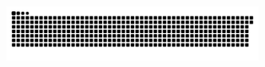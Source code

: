 <picture>
  <source media="(prefers-color-scheme: dark)" srcset="https://raw.githubusercontent.com/MarineHakobyan/MarineHakobyan/59c3e6112bded8e64153f7511c27a23e0db6c26c/github-contribution-grid-snake-dark.svg" />
  <source media="(prefers-color-scheme: light)" srcset="https://raw.githubusercontent.com/MarineHakobyan/MarineHakobyan/59c3e6112bded8e64153f7511c27a23e0db6c26c/github-contribution-grid-snake.svg" />
  <img alt="github-snake" src="https://raw.githubusercontent.com/MarineHakobyan/MarineHakobyan/59c3e6112bded8e64153f7511c27a23e0db6c26c/github-contribution-grid-snake-dark.svg" />
</picture>
